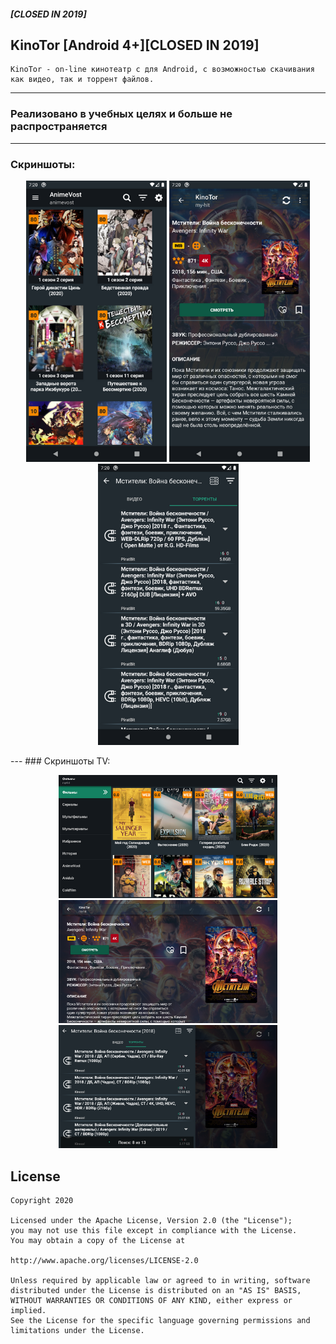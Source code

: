 ##### [CLOSED IN 2019]
## KinoTor [Android 4+][CLOSED IN 2019]
 
    KinoTor - on-line кинотеатр с для Android, с возможностью скачивания как видео, так и торрент файлов.
---

### Реализовано в учебных целях и больше не распространяется
---
### Скриншоты:
<p align="center">
  <img src="https://github.com/Tiarait/KinoTor/blob/master/screenshots/m1.png" height="450" title="hover text">
  <img src="https://github.com/Tiarait/KinoTor/blob/master/screenshots/m2.png" height="450" alt="accessibility text">
  <img src="https://github.com/Tiarait/KinoTor/blob/master/screenshots/m3.png" height="450" title="hover text">
</p>
---
### Скриншоты TV:
<p align="center">
  <img src="https://github.com/Tiarait/KinoTor/blob/master/screenshots/tv1.png" width="350" title="hover text">
  <img src="https://github.com/Tiarait/KinoTor/blob/master/screenshots/tv2.png" width="350" alt="accessibility text">
  <img src="https://github.com/Tiarait/KinoTor/blob/master/screenshots/tv3.png" width="350" title="hover text">
</p>

## License

    Copyright 2020

    Licensed under the Apache License, Version 2.0 (the "License");
    you may not use this file except in compliance with the License.
    You may obtain a copy of the License at

    http://www.apache.org/licenses/LICENSE-2.0

    Unless required by applicable law or agreed to in writing, software
    distributed under the License is distributed on an "AS IS" BASIS,
    WITHOUT WARRANTIES OR CONDITIONS OF ANY KIND, either express or implied.
    See the License for the specific language governing permissions and
    limitations under the License.

